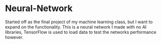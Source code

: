 # Neural-Network
Started off as the final project of my machine learning class, but I want to expand on the functionality. This is a neural network I made with no AI libraries, TensorFlow is used to load data to test the networks performance however.
